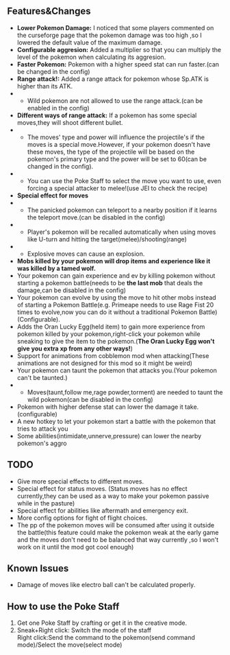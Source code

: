 ## Features&Changes
- **Lower Pokemon Damage:** I noticed that some players commented on the curseforge page that the pokemon damage was too high ,so I lowered the default value of the maximum damage.
- **Configurable aggresion:** Added a multiplier so that you can multiply the level of the pokemon when calculating its aggresion.
- **Faster Pokemon:** Pokemon with a higher speed stat can run faster.(can be changed in the config)
- **Range attack!:** Added a range attack for pokemon whose Sp.ATK is higher than its ATK.
- - Wild pokemon are not allowed to use the range attack.(can be enabled in the config)
- **Different ways of range attack:** If a pokemon has some special moves,they will shoot different bullet.
- - The moves' type and power will influence the projectile's if the moves is a special move.However, if your pokemon doesn't have these moves, the type of the projectile will be based on the pokemon's primary type and the power will be set to 60(can be changed in the config).
- - You can use the Poke Staff to select the move you want to use, even forcing a special attacker to melee!(use JEI to check the recipe)
- **Special effect for moves** 
- - The panicked pokemon can teleport to a nearby position if it learns the teleport move.(can be disabled in the config)
- - Player's pokemon will be recalled automatically when using moves like U-turn and hitting the target(melee)/shooting(range)
- - Explosive moves can cause an explosion.
- **Mobs killed by your pokemon will drop items and experience like it was killed by a tamed wolf.**
- Your pokemon can gain experience and ev by killing pokemon without starting a pokemon battle(needs to be **the last mob** that deals the damage,can be disabled in the config)
- Your pokemon can evolve by using the move to hit other mobs instead of starting a Pokemon Battle(e.g. Primeape needs to use Rage Fist 20 times to evolve,now you can do it without a traditional Pokemon Battle)(Configurable).
- Adds the Oran Lucky Egg(held item) to gain more experience from pokemon killed by your pokemon,right-click your pokemon while sneaking to give the item to the pokemon.(**The Oran Lucky Egg won't give you extra xp from any other ways!**)
- Support for animations from cobblemon mod when attacking(These animations are not designed for this mod so it might be weird)
- Your pokemon can taunt the pokemon that attacks you.(Your pokemon can't be taunted.)
- - Moves(taunt,follow me,rage powder,torment) are needed to taunt the wild pokemon(can be disabled in the config)
- Pokemon with higher defense stat can lower the damage it take.(configurable)
- A new hotkey to let your pokemon start a battle with the pokemon that tries to attack you
- Some abilities(intimidate,unnerve,pressure) can lower the nearby pokemon's aggro
## TODO
- Give more special effects to different moves.
- Special effect for status moves. (Status moves has no effect currently,they can be used as a way to make your pokemon passive while in the pasture)
- Special effect for abilities like aftermath and emergency exit.
- More config options for fight of flight choices.
- The pp of the pokemon moves will be consumed after using it outside the battle(this feature could make the pokemon  weak at the early game and the moves don't need to be balanced that way currently ,so I won't work on it until the mod got cool enough)
## Known Issues
- Damage of moves like electro ball can't be calculated properly.
## How to use the Poke Staff
1. Get one Poke Staff by crafting or get it in the creative mode.
2. Sneak+Right click: Switch the mode of the staff  
Right click:Send the command to the pokemon(send command mode)/Select the move(select mode)